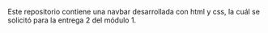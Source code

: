 Este repositorio contiene una navbar desarrollada con html y css, la cuál se solicitó para la entrega 2 del módulo 1.
